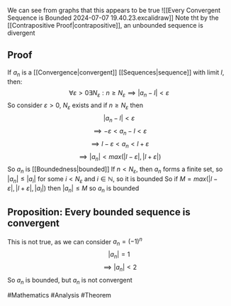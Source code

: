 We can see from graphs that this appears to be true
![[Every Convergent Sequence is Bounded 2024-07-07 19.40.23.excalidraw]]
Note tht by the [[Contrapositive Proof|contrapositive]], an unbounded sequence is divergent
## Proof
If $a_{n}$ is a [[Convergence|convergent]] [[Sequences|sequence]] with limit $l$, then:
$$
\forall\varepsilon>0\exists N_{\varepsilon}:n\geq N_{\varepsilon}\implies \left| a_{n}-l \right|<\varepsilon
$$
So consider $\varepsilon>0$, $N_{\varepsilon}$ exists and if $n\geq N_{\varepsilon}$ then
$$
\left| a_{n}-l \right|<\varepsilon 
$$
$$
\implies -\varepsilon<a_{n}-l<\varepsilon 
$$
$$
\implies l-\varepsilon<a_{n}<l+\varepsilon 
$$
$$
\implies \left| a_{n} \right|<max(\left| l-\varepsilon \right|,\left| l+\varepsilon \right|)
$$
So $a_{n}$ is [[Boundedness|bounded]]
If $n<N_{\varepsilon}$, then $a_{n}$ forms a finite set, so $\left| a_{n} \right|\leq |a_{i}|$ for some $i<N_{\varepsilon}$ and $i \in\mathbb{N}$, so it is bounded
So if $M=max(\left| l-\varepsilon \right|,\left| l+\varepsilon \right|,\left| a_{i} \right|)$
then $\left| a_{n} \right|\leq M$ so $a_{n}$ is bounded
## Proposition: Every bounded sequence is convergent
This is not true, as we can consider $a_{n}=(-1)^{n}$
$$
\left| a_{n} \right|=1
$$
$$
\implies \left| a_{n} \right|<2
$$
So $a_{n}$ is bounded, but $a_{n}$ is not convergent

#Mathematics #Analysis #Theorem 